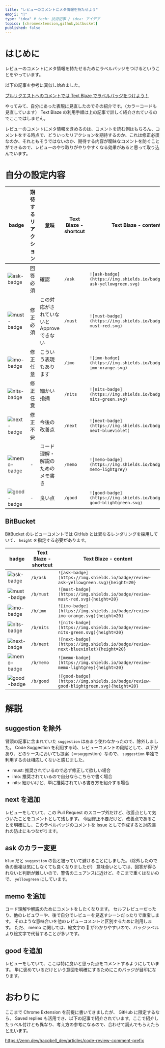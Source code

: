 ```yaml
---
title: "レビューのコメントにメタ情報を持たせよう"
emoji: "📛"
type: "idea" # tech: 技術記事 / idea: アイデア
topics: [chromeextension,github,bitbucket]
published: false
---
```


# はじめに

レビューのコメントにメタ情報を持たせるためにラベルバッジをつけるということをやっています。

以下の記事を参考に真似し始めました。

[プルリクエストへのコメントでは Text Blaze でラベルバッジをつけよう！](https://qiita.com/iganin/items/aee297eade84849cc9cd)

やってみて、自分にあった表現に見直したのでその紹介です。（カラーコードも見直しています）
Text Blaze の利用手順は上の記事で詳しく紹介されているのでここではしません。

レビューのコメントにメタ情報を含めるのは、コメントを読む側はもちろん、コメントをする時点で、どういったリアクションを期待するのか、これは修正必須なのか、それともそうではないのか、期待する内容が曖昧なコメントを防ぐことができるので、レビューのやり取りがやりやすくなる効果があると思って取り込んでいます。

# 自分の設定内容

| badge | 期待するリアクション | 意味 | Text Blaze - shortcut | Text Blaze - content |
|-------|------|------|------|------|
| ![ask-badge](https://img.shields.io/badge/review-ask-yellowgreen.svg) | 回答必須 | 確認 | `/ask` | `![ask-badge](https://img.shields.io/badge/review-ask-yellowgreen.svg)` |
| ![must-badge](https://img.shields.io/badge/review-must-red.svg) | 修正必須 | この対応がされていないと Approve できない | `/must` | `![must-badge](https://img.shields.io/badge/review-must-red.svg)` |
| ![imo-badge](https://img.shields.io/badge/review-imo-orange.svg) | 修正任意 | こういう表現もあります | `/imo` | `![imo-badge](https://img.shields.io/badge/review-imo-orange.svg)` |
| ![nits-badge](https://img.shields.io/badge/review-nits-green.svg) | 修正任意 | 細かい指摘 | `/nits` | `![nits-badge](https://img.shields.io/badge/review-nits-green.svg)` |
| ![next-badge](https://img.shields.io/badge/review-next-blueviolet) | 修正不要 | 今後の改善点 | `/next` | `![next-badge](https://img.shields.io/badge/review-next-blueviolet)` |
| ![memo-badge](https://img.shields.io/badge/review-memo-lightgrey) | - | コード理解・解説のためのメモ書き | `/memo` | `![memo-badge](https://img.shields.io/badge/review-memo-lightgrey)` |
| ![good-badge](https://img.shields.io/badge/review-good-blightgreen.svg) | - | 良い点 | `/good` | `![good-badge](https://img.shields.io/badge/review-good-blightgreen.svg)` |

## BitBucket

BitBucket のレビューコメントでは GitHub とは異なるレンダリングを採用していて、 `height` を指定する必要があります。

| badge | Text Blaze - shortcut | Text Blaze - content |
|-------|------|------|
| ![ask-badge](https://img.shields.io/badge/review-ask-yellowgreen.svg)| `/b/ask` | `![ask-badge](https://img.shields.io/badge/review-ask-yellowgreen.svg){height=20}` |
| ![must-badge](https://img.shields.io/badge/review-must-red.svg) | `/b/must` | `![must-badge](https://img.shields.io/badge/review-must-red.svg){height=20}` |
| ![imo-badge](https://img.shields.io/badge/review-imo-orange.svg) | `/b/imo` | `![imo-badge](https://img.shields.io/badge/review-imo-orange.svg){height=20}` |
| ![nits-badge](https://img.shields.io/badge/review-nits-green.svg) | `/b/nits` | `![nits-badge](https://img.shields.io/badge/review-nits-green.svg){height=20}` |
| ![next-badge](https://img.shields.io/badge/review-next-blueviolet) | `/b/next` | `![next-badge](https://img.shields.io/badge/review-next-blueviolet){height=20}` |
| ![memo-badge](https://img.shields.io/badge/review-memo-lightgrey) | `/b/memo` | `![memo-badge](https://img.shields.io/badge/review-memo-lightgrey){height=20}` |
| ![good-badge](https://img.shields.io/badge/review-good-blightgreen.svg) | `/b/good` | `![good-badge](https://img.shields.io/badge/review-good-blightgreen.svg){height=20}` |


# 解説
## suggestion を除外
冒頭の記事に含まれていた `suggestion` はあまり使わなかったので、除外しました。
Code Suggestion を利用する時、レビューコメントの段階として、以下があり、どのケースにおいても提案（＝suggestion）なので、 `suggestion` 単独で利用するのは相応しくないと感じました。

- must: 推奨されているので必ず修正して欲しい場合
- imo: 推奨されているので自分ならこちらで書く場合
- nits: 細かいけど、単に推奨されている書き方を紹介する場合

## next を追加
レビューをしていて、この Pull Request のスコープ外だけど、改善点として気づいたことをコメントとして残します。
今回修正不要だけど、改善点であることを明確にし、このラベルバッジのコメントを Issue として作成すると対応漏れの防止にもつながります。

## ask のカラー変更
`blue` だと `suggestion` の色と被っていて避けることにしました。（除外したので色の重複は気にしなくても良くなりましたが）
意味合いとしては、回答が得られないと判断が難しいので、警告のニュアンスに近けど、そこまで重くはないので、 `yellowgreen` にしています。

## memo を追加
コード理解や解説のためにコメントをしたくなります。
セルフレビューだったり、他のレビュワーや、後で自分でレビューを見返すシーンだったりで重宝します。
そのような意味合いを他のレビューコメントと区別するために利用します。
ただ、 memo に関しては、絵文字の 📝 がわかりやすいので、バッジラベルより絵文字で代替することが多いです。

## good を追加
レビューをしていて、ここは特に良いと思った点をコメントするようにしています。
単に褒めているだけという意図を明確にするためにこのバッジが目印になります。

# おわりに

ここまで Chrome Extension を前提に書いてきましたが、 GitHub に限定するなら、 Saved replies も活用でき、以下の記事で紹介されています。ここで紹介したラベル付けとも異なり、考え方の参考になるので、合わせて読んでもらえたらと思います。

https://zenn.dev/hacobell_dev/articles/code-review-comment-prefix
